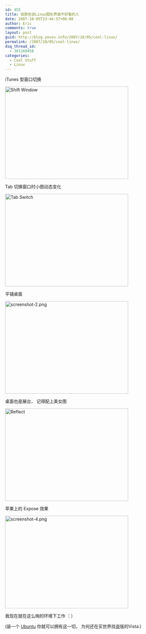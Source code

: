 ```yaml
---
id: 455
title: 给那些说Linux图形界面不好看的人
date: 2007-10-05T23:44:57+00:00
author: Eric
comments: true
layout: post
guid: http://blog.youxu.info/2007/10/05/cool-linux/
permalink: /2007/10/05/cool-linux/
dsq_thread_id:
  - 381160458
categories:
  - Cool Stuff
  - Linux
---
```

iTunes 型窗口切换
  
[<img src="http://blog.youxu.info/wp-content/uploads/2007/10/screenshot.png" alt="Shift Window" height="300" width="400" />](http://blog.youxu.info/wp-content/uploads/2007/10/screenshot.png "Shift Window")

Tab 切换窗口时小图动态变化
  
[<img src="http://blog.youxu.info/wp-content/uploads/2007/10/screenshot-1.png" alt="Tab Switch" height="300" width="400" />](http://blog.youxu.info/wp-content/uploads/2007/10/screenshot-1.png "Tab Switch")

平铺桌面
  
[<img src="http://blog.youxu.info/wp-content/uploads/2007/10/screenshot-2.png" alt="screenshot-2.png" height="300" width="400" />](http://blog.youxu.info/wp-content/uploads/2007/10/screenshot-2.png "List")

桌面也是展台， 记得配上美女图
  
[<img src="http://blog.youxu.info/wp-content/uploads/2007/10/screenshot-3.png" alt="Reflect" height="300" width="400" />](http://blog.youxu.info/wp-content/uploads/2007/10/screenshot-3.png "Reflect")

苹果上的 Expose 效果
  
[<img src="http://blog.youxu.info/wp-content/uploads/2007/10/screenshot-4.png" alt="screenshot-4.png" height="300" width="400" />](http://blog.youxu.info/wp-content/uploads/2007/10/screenshot-4.png "Expo")

我现在就在这么绚的环境下工作 ：）

(装一个 [Ubuntu](http://www.ubuntu.org.cn/) 你就可以拥有这一切， 为何还在买世界找盗版的Vista.)
